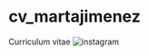 # cv_martajimenez
Curriculum vitae
![instagram](https://github.com/free-icons/free-icons/tree/master/svgs/brands-instagram.svg)


